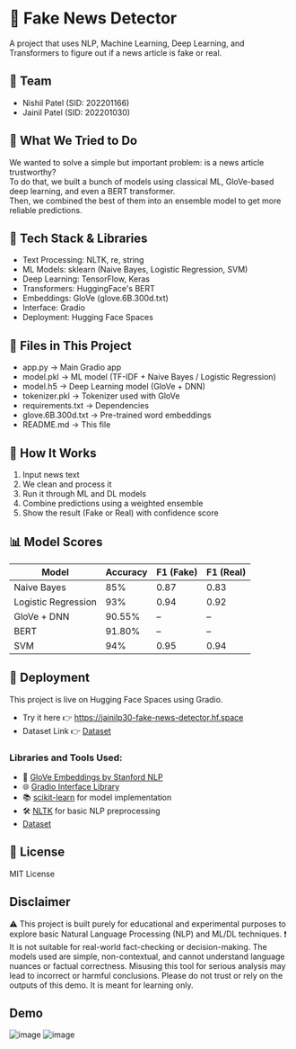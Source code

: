 # 📰 Fake News Detector

A project that uses NLP, Machine Learning, Deep Learning, and Transformers to figure out if a news article is fake or real.

## 👥 Team
- Nishil Patel (SID: 202201166)  
- Jainil Patel (SID: 202201030)  

## 🎯 What We Tried to Do
We wanted to solve a simple but important problem: is a news article trustworthy?  
To do that, we built a bunch of models using classical ML, GloVe-based deep learning, and even a BERT transformer.  
Then, we combined the best of them into an ensemble model to get more reliable predictions.

## 🔧 Tech Stack & Libraries
- Text Processing: NLTK, re, string  
- ML Models: sklearn (Naive Bayes, Logistic Regression, SVM)  
- Deep Learning: TensorFlow, Keras  
- Transformers: HuggingFace's BERT  
- Embeddings: GloVe (glove.6B.300d.txt)  
- Interface: Gradio  
- Deployment: Hugging Face Spaces

## 📂 Files in This Project
- app.py → Main Gradio app  
- model.pkl → ML model (TF-IDF + Naive Bayes / Logistic Regression)  
- model.h5 → Deep Learning model (GloVe + DNN)  
- tokenizer.pkl → Tokenizer used with GloVe  
- requirements.txt → Dependencies  
- glove.6B.300d.txt → Pre-trained word embeddings  
- README.md → This file  

## 🧠 How It Works
1. Input news text  
2. We clean and process it  
3. Run it through ML and DL models  
4. Combine predictions using a weighted ensemble  
5. Show the result (Fake or Real) with confidence score

## 📊 Model Scores

| Model               | Accuracy | F1 (Fake) | F1 (Real) |
|--------------------|----------|-----------|-----------|
| Naive Bayes        | 85%      | 0.87      | 0.83      |
| Logistic Regression| 93%      | 0.94      | 0.92      |
| GloVe + DNN        | 90.55%   | –         | –         |
| BERT               | 91.80%   | –         | –         |
| SVM                | 94%      | 0.95      | 0.94      |

## 🚀 Deployment
This project is live on Hugging Face Spaces using Gradio.  
- Try it here 👉 https://jainilp30-fake-news-detector.hf.space
- Dataset Link 👉 [Dataset](https://www.kaggle.com/datasets/stevenpeutz/misinformation-fake-news-text-dataset-79k)

### Libraries and Tools Used:
- 🧠 [GloVe Embeddings by Stanford NLP](https://nlp.stanford.edu/projects/glove/)
- 🌐 [Gradio Interface Library](https://www.gradio.app/)
- 📚 [scikit-learn](https://scikit-learn.org/) for model implementation
- 🛠 [NLTK](https://www.nltk.org/) for basic NLP preprocessing
-    [Dataset](https://www.kaggle.com/datasets/stevenpeutz/misinformation-fake-news-text-dataset-79k)


## 📜 License
MIT License

## Disclaimer
⚠️ This project is built purely for educational and experimental purposes to explore basic Natural Language Processing (NLP) and ML/DL techniques.
❗ It is not suitable for real-world fact-checking or decision-making.
    The models used are simple, non-contextual, and cannot understand language nuances or factual correctness. Misusing this tool for serious analysis may lead to incorrect      or harmful conclusions. Please do not trust or rely on the outputs of this demo. It is meant for learning only.




## Demo
![image](https://github.com/user-attachments/assets/d2c38988-0299-458c-b63c-c9ada7c8eb7a)
![image](https://github.com/user-attachments/assets/23a4fba6-47a6-459a-94a2-7d8425c93387)




